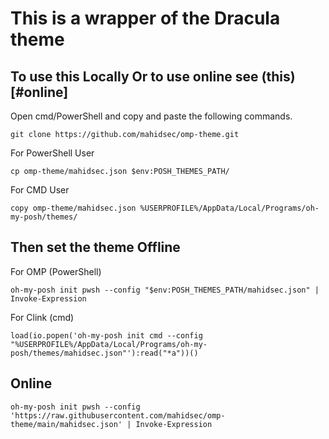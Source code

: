 # This is a wrapper of the Dracula theme

## To use this Locally Or to use online see (this)[#online]
Open cmd/PowerShell and copy and paste the following commands.

```
git clone https://github.com/mahidsec/omp-theme.git
```
For PowerShell User
```
cp omp-theme/mahidsec.json $env:POSH_THEMES_PATH/
```
For CMD User
```
copy omp-theme/mahidsec.json %USERPROFILE%/AppData/Local/Programs/oh-my-posh/themes/
```

## Then set the theme Offline

For OMP (PowerShell)
```
oh-my-posh init pwsh --config "$env:POSH_THEMES_PATH/mahidsec.json" | Invoke-Expression
```

For Clink (cmd)
```
load(io.popen('oh-my-posh init cmd --config "%USERPROFILE%/AppData/Local/Programs/oh-my-posh/themes/mahidsec.json"'):read("*a"))()
```

## Online
```
oh-my-posh init pwsh --config 'https://raw.githubusercontent.com/mahidsec/omp-theme/main/mahidsec.json' | Invoke-Expression
```
